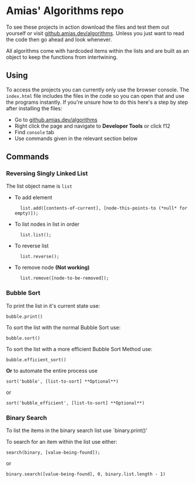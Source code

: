 # Amias' Algorithms repo

To see these projects in action download the files and test them out yourself or visit [github.amias.dev/algorithms](https://github.amias.dev/algorithms).  Unless you just want to read the code then go ahead and look whenever.

All algorithms come with hardcoded items within the lists and are built as an object to keep the functions from intertwining.

## Using

To access the projects you can currently only use the browser console.  The `index.html` file includes the files in the code so you can open that and use the programs instantly.  If you're unsure how to do this here's a step by step after installing the files:

- Go to [github.amias.dev/algorithms](https://github.amias.dev/algorithms)
- Right click the page and navigate to **Developer Tools** or click f12
- Find `console` tab
- Use commands given in the relevant section below

## Commands

### Reversing Singly Linked List

The list object name is `list`

- To add element

        list.add([contents-of-current], [node-this-points-to (*null* for empty)]);

- To list nodes in list in order

        list.list();

- To reverse list

        list.reverse();

- To remove node	**(Not working)**

        list.remove([node-to-be-removed]);

### Bubble Sort

To print the list in it's current state use:

    bubble.print()

To sort the list with the normal Bubble Sort use:

    bubble.sort()

To sort the list with a more efficient Bubble Sort Method use:

    bubble.efficient_sort()

**Or** to automate the entire process use

    sort('bubble', [list-to-sort] **Optional**)

or

    sort('bubble_efficient', [list-to-sort] **Optional**)

### Binary Search

To list the items in the binary search list use `binary.print()'

To search for an item within the list use either:

    search(binary, [value-being-found]);
or

    binary.search([value-being-found], 0, binary.list.length - 1)
